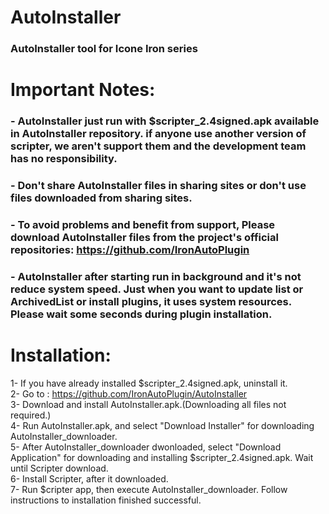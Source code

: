# AutoInstaller
### AutoInstaller tool for Icone Iron series   

   
# Important Notes:
### -	AutoInstaller just run with $scripter_2.4signed.apk available in AutoInstaller repository. if anyone use another version of scripter, we aren't support them and the development team has no responsibility.    
   
### -   Don't share AutoInstaller files in sharing sites or don't use files downloaded from sharing sites.      
### -	To avoid problems and benefit from support, Please download AutoInstaller files from the project's official repositories: https://github.com/IronAutoPlugin   
   
### -	AutoInstaller after starting run in background and it's not reduce system speed. Just when you want to update list or ArchivedList or install plugins, it uses system resources. Please wait some seconds during plugin installation.   
   
   
   
# Installation:
1- If you have already installed $scripter_2.4signed.apk, uninstall it.   
2- Go to : https://github.com/IronAutoPlugin/AutoInstaller   
3- Download and install AutoInstaller.apk.(Downloading all files not required.)   
4- Run AutoInstaller.apk, and select "Download Installer" for downloading AutoInstaller_downloader.   
5- After AutoInstaller_downloader dwonloaded, select "Download Application" for downloading and installing $scripter_2.4signed.apk. Wait until Scripter download.   
6- Install Scripter, after it downloaded.   
7- Run $cripter app, then execute AutoInstaller_downloader. Follow instructions to installation finished successful.    
   
   



